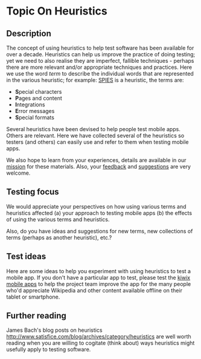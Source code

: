 # Topic On Heuristics
## Description
The concept of using heuristics to help test software has been available for over a decade. Heuristics can help us improve the practice of doing testing; yet we need to also realise they are imperfect, fallible techniques - perhaps there are more relevant and/or appropriate techniques and practices. Here we use the word *term* to describe the individual words that are represented in the various heuristic; for example:
[SPIES](spies) is a heuristic, the terms are:

* **S**pecial characters
* **P**ages and content
* **I**ntegrations
* **E**rror messages
* **S**pecial formats 

Several heuristics have been devised to help people test mobile apps. Others are relevant. Here we have collected several of the heuristics so testers (and others) can easily use and refer to them when testing mobile apps.

We also hope to learn from your experiences, details are available in our [mission](mission) for these materials. Also, your [feedback](feedback) and [suggestions](suggestions) are very welcome.
## Testing focus
We would appreciate your perspectives on how using various terms and heuristics affected (a) your approach to testing mobile apps (b) the effects of using the various terms and heuristics.

Also, do you have ideas and suggestions for new terms, new collections of terms (perhaps as another heuristic), etc.?
## Test ideas
Here are some ideas to help you experiment with using heuristics to test a mobile app. If you don't have a particular app to test, please test the [kiwix mobile apps](kiwix_mobile_apps) to help the project team improve the app for the many people who'd appreciate Wikipedia and other content available offline on their tablet or smartphone.
## Further reading
James Bach's blog posts on heuristics <http://www.satisfice.com/blog/archives/category/heuristics> are well worth reading when you are willing to cogitate (think about) ways heuristics might usefully apply to testing software.
